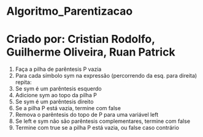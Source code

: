 # Algoritmo_Parentizacao
# Criado por: Cristian Rodolfo, Guilherme Oliveira, Ruan Patrick

1. Faça a pilha de parêntesis P vazia
2. Para cada símbolo sym na expressão (percorrendo da esq. para direita)
repita:
3. Se sym é um parêntesis esquerdo
4. Adicione sym ao topo da pilha P
5. Se sym é um parêntesis direito
6. Se a pilha P está vazia, termine com false
7. Remova o parêntesis do topo de P para uma variável left
8. Se left e sym não são parêntesis complementares, termine
com false
9. Termine com true se a pilha P está vazia, ou false caso contrário
